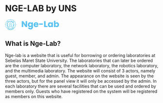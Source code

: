 
# NGE-LAB by UNS

<img src="public\img\signinupor\logo.png" alt="">

## What is Nge-Lab?

Nge-lab is a website that is useful for borrowing or ordering laboratories at Sebelas Maret State University. The laboratories that can later be ordered are the computer laboratory, the network laboratory, the robotics laboratory, and the multimedia laboratory. The website will consist of 3 actors, namely guest, member, and admin. The appearance on the website is seen by the three actors, but for the panel view it will only be accessed by the admin. In each laboratory there are several facilities that can be used and ordered by members only. Guests who have registered on the system will be registered as members on this website.


